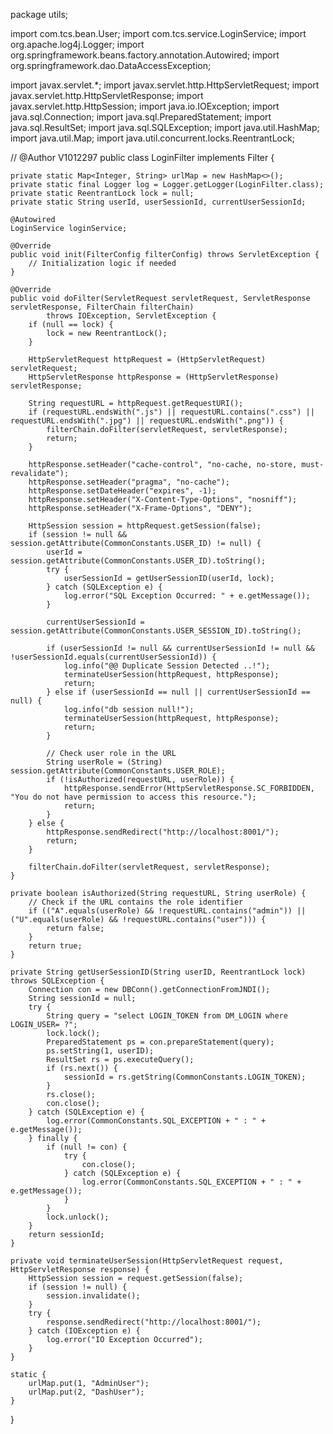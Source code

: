 package utils;

import com.tcs.bean.User;
import com.tcs.service.LoginService;
import org.apache.log4j.Logger;
import org.springframework.beans.factory.annotation.Autowired;
import org.springframework.dao.DataAccessException;

import javax.servlet.*;
import javax.servlet.http.HttpServletRequest;
import javax.servlet.http.HttpServletResponse;
import javax.servlet.http.HttpSession;
import java.io.IOException;
import java.sql.Connection;
import java.sql.PreparedStatement;
import java.sql.ResultSet;
import java.sql.SQLException;
import java.util.HashMap;
import java.util.Map;
import java.util.concurrent.locks.ReentrantLock;

// @Author V1012297
public class LoginFilter implements Filter {

    private static Map<Integer, String> urlMap = new HashMap<>();
    private static final Logger log = Logger.getLogger(LoginFilter.class);
    private static ReentrantLock lock = null;
    private static String userId, userSessionId, currentUserSessionId;

    @Autowired
    LoginService loginService;

    @Override
    public void init(FilterConfig filterConfig) throws ServletException {
        // Initialization logic if needed
    }

    @Override
    public void doFilter(ServletRequest servletRequest, ServletResponse servletResponse, FilterChain filterChain)
            throws IOException, ServletException {
        if (null == lock) {
            lock = new ReentrantLock();
        }

        HttpServletRequest httpRequest = (HttpServletRequest) servletRequest;
        HttpServletResponse httpResponse = (HttpServletResponse) servletResponse;

        String requestURL = httpRequest.getRequestURI();
        if (requestURL.endsWith(".js") || requestURL.contains(".css") || requestURL.endsWith(".jpg") || requestURL.endsWith(".png")) {
            filterChain.doFilter(servletRequest, servletResponse);
            return;
        }

        httpResponse.setHeader("cache-control", "no-cache, no-store, must-revalidate");
        httpResponse.setHeader("pragma", "no-cache");
        httpResponse.setDateHeader("expires", -1);
        httpResponse.setHeader("X-Content-Type-Options", "nosniff");
        httpResponse.setHeader("X-Frame-Options", "DENY");

        HttpSession session = httpRequest.getSession(false);
        if (session != null && session.getAttribute(CommonConstants.USER_ID) != null) {
            userId = session.getAttribute(CommonConstants.USER_ID).toString();
            try {
                userSessionId = getUserSessionID(userId, lock);
            } catch (SQLException e) {
                log.error("SQL Exception Occurred: " + e.getMessage());
            }

            currentUserSessionId = session.getAttribute(CommonConstants.USER_SESSION_ID).toString();

            if (userSessionId != null && currentUserSessionId != null && !userSessionId.equals(currentUserSessionId)) {
                log.info("@@ Duplicate Session Detected ..!");
                terminateUserSession(httpRequest, httpResponse);
                return;
            } else if (userSessionId == null || currentUserSessionId == null) {
                log.info("db session null!");
                terminateUserSession(httpRequest, httpResponse);
                return;
            }

            // Check user role in the URL
            String userRole = (String) session.getAttribute(CommonConstants.USER_ROLE);
            if (!isAuthorized(requestURL, userRole)) {
                httpResponse.sendError(HttpServletResponse.SC_FORBIDDEN, "You do not have permission to access this resource.");
                return;
            }
        } else {
            httpResponse.sendRedirect("http://localhost:8001/");
            return;
        }

        filterChain.doFilter(servletRequest, servletResponse);
    }

    private boolean isAuthorized(String requestURL, String userRole) {
        // Check if the URL contains the role identifier
        if (("A".equals(userRole) && !requestURL.contains("admin")) || ("U".equals(userRole) && !requestURL.contains("user"))) {
            return false;
        }
        return true;
    }

    private String getUserSessionID(String userID, ReentrantLock lock) throws SQLException {
        Connection con = new DBConn().getConnectionFromJNDI();
        String sessionId = null;
        try {
            String query = "select LOGIN_TOKEN from DM_LOGIN where LOGIN_USER= ?";
            lock.lock();
            PreparedStatement ps = con.prepareStatement(query);
            ps.setString(1, userID);
            ResultSet rs = ps.executeQuery();
            if (rs.next()) {
                sessionId = rs.getString(CommonConstants.LOGIN_TOKEN);
            }
            rs.close();
            con.close();
        } catch (SQLException e) {
            log.error(CommonConstants.SQL_EXCEPTION + " : " + e.getMessage());
        } finally {
            if (null != con) {
                try {
                    con.close();
                } catch (SQLException e) {
                    log.error(CommonConstants.SQL_EXCEPTION + " : " + e.getMessage());
                }
            }
            lock.unlock();
        }
        return sessionId;
    }

    private void terminateUserSession(HttpServletRequest request, HttpServletResponse response) {
        HttpSession session = request.getSession(false);
        if (session != null) {
            session.invalidate();
        }
        try {
            response.sendRedirect("http://localhost:8001/");
        } catch (IOException e) {
            log.error("IO Exception Occurred");
        }
    }

    static {
        urlMap.put(1, "AdminUser");
        urlMap.put(2, "DashUser");
    }
}
